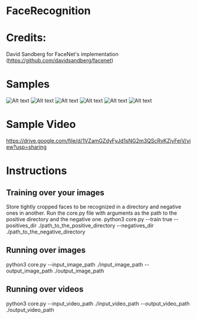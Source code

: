 # FaceRecognition

# Credits:
David Sandberg for FaceNet's implementation (https://github.com/davidsandberg/facenet)

# Samples
![Alt text](https://github.com/sharan-dce/face-detection-recognition/blob/master/samples/test_image_1.jpg)
![Alt text](https://github.com/sharan-dce/face-detection-recognition/blob/master/samples/test_image_2.jpg)
![Alt text](https://github.com/sharan-dce/face-detection-recognition/blob/master/samples/test_image_3.jpg)
![Alt text](https://github.com/sharan-dce/face-detection-recognition/blob/master/samples/test_image_4.jpg)
![Alt text](https://github.com/sharan-dce/face-detection-recognition/blob/master/samples/test_image_5.jpg)
![Alt text](https://github.com/sharan-dce/face-detection-recognition/blob/master/samples/test_image_6.png)

# Sample Video
https://drive.google.com/file/d/1VZamGZdyFyJd1sNG2m3QScRvKZjyFeiV/view?usp=sharing

# Instructions

## Training over your images
Store tightly cropped faces to be recognized in a directory and negative ones in another.
Run the core.py file with arguments as the path to the positive directory and the negative one.
python3 core.py --train true --positives_dir ./path_to_the_positive_directory --negatives_dir ./path_to_the_negative_directory

## Running over images
python3 core.py --input_image_path ./input_image_path --output_image_path ./output_image_path

## Running over videos
python3 core.py --input_video_path ./input_video_path --output_video_path ./output_video_path

